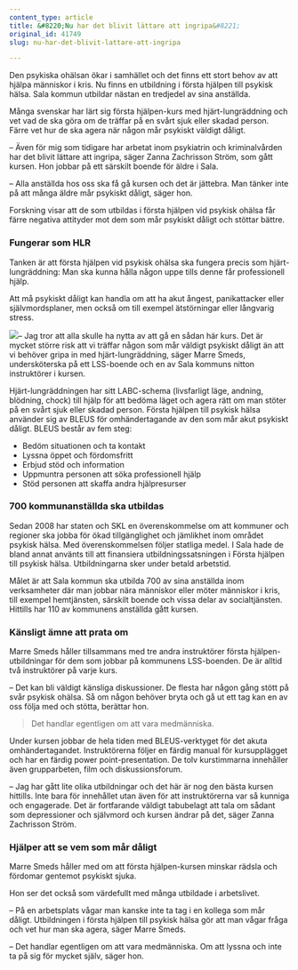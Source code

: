 ```yaml
---
content_type: article
title: &#8220;Nu har det blivit lättare att ingripa&#8221;
original_id: 41749
slug: nu-har-det-blivit-lattare-att-ingripa

---
```


Den psykiska ohälsan ökar i samhället och det finns ett stort behov av att hjälpa människor i kris. Nu finns en utbildning i första hjälpen till psykisk hälsa. Sala kommun utbildar nästan en tredjedel av sina anställda.

Många svenskar har lärt sig första hjälpen-kurs med hjärt-lungräddning och vet vad de ska göra om de träffar på en svårt sjuk eller skadad person. Färre vet hur de ska agera när någon mår psykiskt väldigt dåligt.

– Även för mig som tidigare har arbetat inom psykiatrin och kriminalvården har det blivit lättare att ingripa, säger Zanna Zachrisson Ström, som gått kursen. Hon jobbar på ett särskilt boende för äldre i Sala.

– Alla anställda hos oss ska få gå kursen och det är jättebra. Man tänker inte på att många äldre mår psykiskt dåligt, säger hon.

Forskning visar att de som utbildas i första hjälpen vid psykisk ohälsa får färre negativa attityder mot dem som mår psykiskt dåligt och stöttar bättre.

### Fungerar som HLR

Tanken är att första hjälpen vid psykisk ohälsa ska fungera precis som hjärt-lungräddning: Man ska kunna hålla någon uppe tills denne får professionell hjälp.

Att må psykiskt dåligt kan handla om att ha akut ångest, panikattacker eller självmordsplaner, men också om till exempel ätstörningar eller långvarig stress.

[![](https://www.suntarbetsliv.se/wp-content/uploads/2019/10/200x220-marre-smeds.jpg)](https://www.suntarbetsliv.se/wp-content/uploads/2019/10/200x220-marre-smeds.jpg)– Jag tror att alla skulle ha nytta av att gå en sådan här kurs. Det är mycket större risk att vi träffar någon som mår väldigt psykiskt dåligt än att vi behöver gripa in med hjärt-lungräddning, säger Marre Smeds, undersköterska på ett LSS-boende och en av Sala kommuns nitton instruktörer i kursen.

Hjärt-lungräddningen har sitt LABC-schema (livsfarligt läge, andning, blödning, chock) till hjälp för att bedöma läget och agera rätt om man stöter på en svårt sjuk eller skadad person. Första hjälpen till psykisk hälsa använder sig av BLEUS för omhändertagande av den som mår akut psykiskt dåligt. BLEUS består av fem steg:

*   Bedöm situationen och ta kontakt
*   Lyssna öppet och fördomsfritt
*   Erbjud stöd och information
*   Uppmuntra personen att söka professionell hjälp
*   Stöd personen att skaffa andra hjälpresurser

### 700 kommunanställda ska utbildas

Sedan 2008 har staten och SKL en överenskommelse om att kommuner och regioner ska jobba för ökad tillgänglighet och jämlikhet inom området psykisk hälsa. Med överenskommelsen följer statliga medel. I Sala hade de bland annat använts till att finansiera utbildningssatsningen i Första hjälpen till psykisk hälsa. Utbildningarna sker under betald arbetstid.

Målet är att Sala kommun ska utbilda 700 av sina anställda inom verksamheter där man jobbar nära människor eller möter människor i kris, till exempel hemtjänsten, särskilt boende och vissa delar av socialtjänsten. Hittills har 110 av kommunens anställda gått kursen.

### Känsligt ämne att prata om

Marre Smeds håller tillsammans med tre andra instruktörer första hjälpen-utbildningar för dem som jobbar på kommunens LSS-boenden. De är alltid två instruktörer på varje kurs.

– Det kan bli väldigt känsliga diskussioner. De flesta har någon gång stött på svår psykisk ohälsa. Så om någon behöver bryta och gå ut ett tag kan en av oss följa med och stötta, berättar hon.

> Det handlar egentligen om att vara medmänniska.

Under kursen jobbar de hela tiden med BLEUS-verktyget för det akuta omhändertagandet. Instruktörerna följer en färdig manual för kursupplägget och har en färdig power point-presentation. De tolv kurstimmarna innehåller även grupparbeten, film och diskussionsforum.

– Jag har gått lite olika utbildningar och det här är nog den bästa kursen hittills. Inte bara för innehållet utan även för att instruktörerna var så kunniga och engagerade. Det är fortfarande väldigt tabubelagt att tala om sådant som depressioner och självmord och kursen ändrar på det, säger Zanna Zachrisson Ström.

### Hjälper att se vem som mår dåligt

Marre Smeds håller med om att första hjälpen-kursen minskar rädsla och fördomar gentemot psykiskt sjuka.

Hon ser det också som värdefullt med många utbildade i arbetslivet.

– På en arbetsplats vågar man kanske inte ta tag i en kollega som mår dåligt. Utbildningen i första hjälpen till psykisk hälsa gör att man vågar fråga och vet hur man ska agera, säger Marre Smeds.

– Det handlar egentligen om att vara medmänniska. Om att lyssna och inte ta på sig för mycket själv, säger hon.

